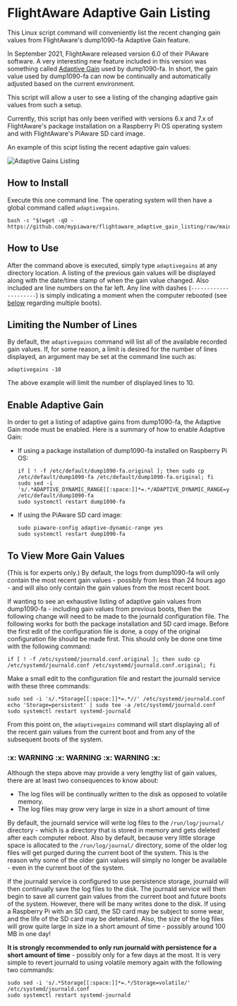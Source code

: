 # FlightAware Adaptive Gain Listing
This Linux script command will conveniently list the recent changing gain values from FlightAware's dump1090-fa Adaptive Gain feature.

In September 2021, FlightAware released version 6.0 of their PiAware software. A very interesting new feature included in this version was something called [Adaptive Gain](https://github.com/flightaware/dump1090/blob/main/README.adaptive-gain.md#adaptive-gain-configuration) used by dump1090-fa. In short, the gain value used by dump1090-fa can now be continually and automatically adjusted based on the current environment.

This script will allow a user to see a listing of the changing adaptive gain values from such a setup.

Currently, this script has only been verified with versions 6.x and 7.x of FlightAware's package installation on a Raspberry Pi OS operating system and with FlightAware's PiAware SD card image.

An example of this scipt listing the recent adaptive gain values:

![Adaptive Gains Listing](https://i.imgur.com/JX1orE5.png)


## How to Install
Execute this one command line. The operating system will then have a global command called `adaptivegains`.
```
bash -c "$(wget -qO - https://github.com/mypiaware/flightaware_adaptive_gain_listing/raw/main/install_adaptivegains.sh)"
```


## How to Use
After the command above is executed, simply type `adaptivegains` at any directory location.  A listing of the previous gain values will be displayed along with the date/time stamp of when the gain value changed.  Also included are line numbers on the far left.  Any line with dashes (`---------------------`) is simply indicating a moment when the computer rebooted (see [below](https://github.com/mypiaware/flightaware_adaptive_gain_listing/blob/main/README.md#to-view-more-gain-values) regarding multiple boots).


## Limiting the Number of Lines
By default, the `adaptivegains` command will list all of the available recorded gain values.  If, for some reason, a limit is desired for the number of lines displayed, an argument may be set at the command line such as:

```adaptivegains -10```

The above example will limit the number of displayed lines to 10.


## Enable Adaptive Gain
In order to get a listing of adaptive gains from dump1090-fa, the Adaptive Gain mode must be enabled.  Here is a summary of how to enable Adaptive Gain:

* If using a package installation of dump1090-fa installed on Raspberry Pi OS:
  ```
  if [ ! -f /etc/default/dump1090-fa.original ]; then sudo cp /etc/default/dump1090-fa /etc/default/dump1090-fa.original; fi
  sudo sed -i 's/.*ADAPTIVE_DYNAMIC_RANGE[[:space:]]*=.*/ADAPTIVE_DYNAMIC_RANGE=yes/' /etc/default/dump1090-fa
  sudo systemctl restart dump1090-fa
  ```
* If using the PiAware SD card image:
  ```
  sudo piaware-config adaptive-dynamic-range yes
  sudo systemctl restart dump1090-fa
  ```
  

## To View More Gain Values
(This is for experts only.) By default, the logs from dump1090-fa will only contain the most recent gain values - possibly from less than 24 hours ago - and will also only contain the gain values from the most recent boot.

If wanting to see an exhaustive listing of adaptive gain values from dump1090-fa - including gain values from previous boots, then the following change will need to be made to the journald configuration file.  The following works for both the package installation and SD card image.  Before the first edit of the configuration file is done, a copy of the original configuration file should be made first.  This should only be done one time with the following command:
```
if [ ! -f /etc/systemd/journald.conf.original ]; then sudo cp /etc/systemd/journald.conf /etc/systemd/journald.conf.original; fi
```  
Make a small edit to the configuration file and restart the journald service with these three commands:
```
sudo sed -i 's/.*Storage[[:space:]]*=.*//' /etc/systemd/journald.conf
echo 'Storage=persistent' | sudo tee -a /etc/systemd/journald.conf
sudo systemctl restart systemd-journald
```
From this point on, the `adaptivegains` command will start displaying all of the recent gain values from the current boot and from any of the subsequent boots of the system.

<h3><b>:x: WARNING</b> :x: <b>WARNING</b> :x: <b>WARNING :x:</b></h3>

Although the steps above may provide a very lengthy list of gain values, there are at least two consequences to know about:
* The log files will be continually written to the disk as opposed to volatile memory.
* The log files may grow very large in size in a short amount of time

By default, the journald service will write log files to the `/run/log/journal/` directory - which is a directory that is stored in memory and gets deleted after each computer reboot.  Also by default, because very little storage space is allocated to the `/run/log/journal/` directory, some of the older log files will get purged during the current boot of the system.  This is the reason why some of the older gain values will simply no longer be available - even in the current boot of the system.

If the journald service is configured to use persistence storage, journald will then continually save the log files to the disk.  The journald service will then begin to save all current gain values from the current boot and future boots of the system.  However, there will be many writes done to the disk.  If using a Raspberry Pi with an SD card, the SD card may be subject to some wear, and the life of the SD card may be deteriated.  Also, the size of the log files will grow quite large in size in a short amount of time - possibly around 100 MB in one day!

<b>It is strongly recommended to only run journald with persistence for a short amount of time</b> - possibly only for a few days at the most.  It is very simple to revert journald to using volatile memory again with the following two commands:
```
sudo sed -i 's/.*Storage[[:space:]]*=.*/Storage=volatile/' /etc/systemd/journald.conf
sudo systemctl restart systemd-journald
```
